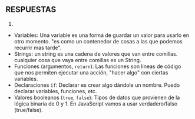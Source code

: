 ## RESPUESTAS
1. 
 * Variables: Una variable es una forma de guardar un valor para usarlo en otro momento. "es como un contenedor de cosas a las que podemos recurrir mas tarde".
 * Strings: un string es una cadena de valores que van entre comillas. cualquier cosa que vaya entre comillas es un String. 
 * Funciones (argumentos, `return`): Las funciones son lineas de código que nos permiten ejecutar una acción, "hacer algo" con ciertas variables.
 * Declaraciones `if`: Declarar es crear algo dándole un nombre. Puedo declarar variables, funciones, etc.
 * Valores booleanos (`true`, `false`): Tipos de datos que provienen de la lógica binaria de 0 y 1. En JavaScript vamos a usar verdadero/falso (true/false).